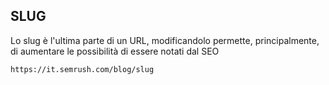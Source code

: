 ## SLUG

Lo slug è l'ultima parte di un URL, modificandolo permette, principalmente, di aumentare le possibilità di essere notati dal SEO

` https://it.semrush.com/blog/slug `

